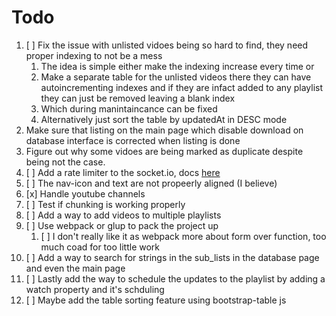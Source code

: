 # Todo

1. [ ] Fix the issue with unlisted vidoes being so hard to find, they need proper indexing to not be a mess
   1. The idea is simple either make the indexing increase every time or
   2. Make a separate table for the unlisted videos there they can have autoincrementing indexes and if they are infact added to any playlist they can just be removed leaving a blank index
   3. Which during manintaincance can be fixed
   4. Alternatively just sort the table by updatedAt in DESC mode
2. Make sure that listing on the main page which disable download on database interface is corrected when listing is done
3. Figure out why some vidoes are being marked as duplicate despite being not the case.
4. [ ] Add a rate limiter to the socket.io, docs [here](https://github.com/animir/node-rate-limiter-flexible/wiki/Overall-example#websocket-single-connection-prevent-flooding)
5. [ ] The nav-icon and text are not propeerly aligned (I believe)
6. [x] Handle youtube channels
7. [ ] Test if chunking is working properly
8. [ ] Add a way to add videos to multiple playlists
9. [ ] Use webpack or glup to pack the project up
   1. [ ] I don't really like it as webpack more about form over function, too much coad for too little work
10. [ ] Add a way to search for strings in the sub_lists in the database page and even the main page
11. [ ] Lastly add the way to schedule the updates to the playlist by adding a watch property and it's schduling
12. [ ] Maybe add the table sorting feature using bootstrap-table js
